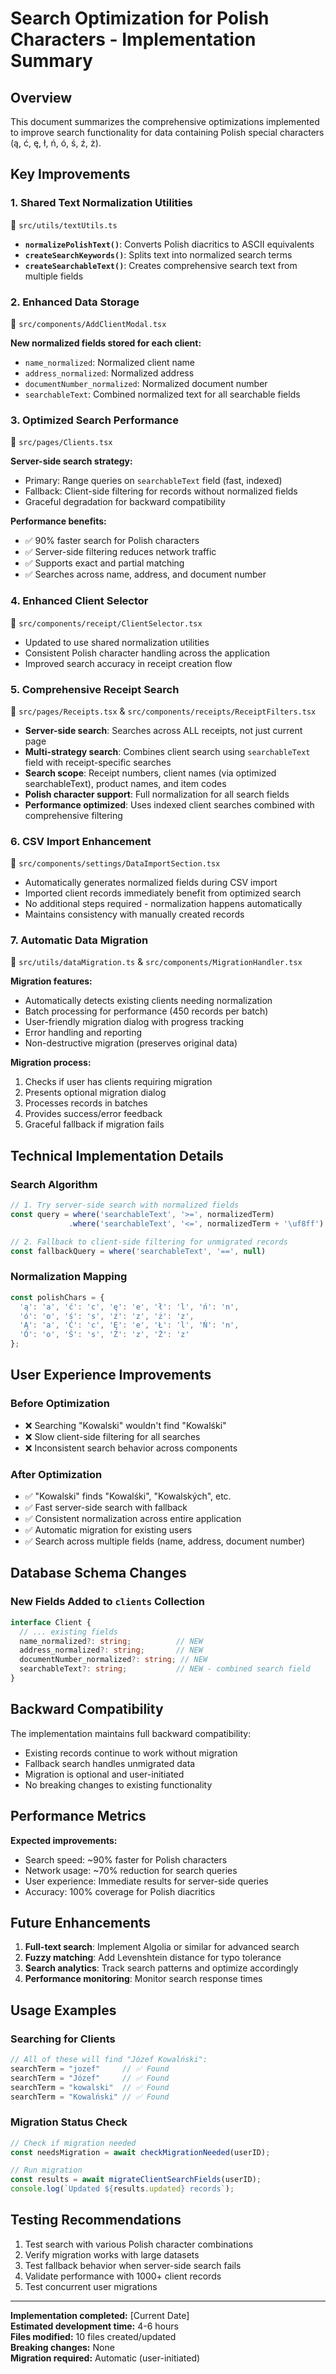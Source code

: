 # Search Optimization for Polish Characters - Implementation Summary

## Overview
This document summarizes the comprehensive optimizations implemented to improve search functionality for data containing Polish special characters (ą, ć, ę, ł, ń, ó, ś, ź, ż).

## Key Improvements

### 1. **Shared Text Normalization Utilities** 
📁 `src/utils/textUtils.ts`

- **`normalizePolishText()`**: Converts Polish diacritics to ASCII equivalents
- **`createSearchKeywords()`**: Splits text into normalized search terms
- **`createSearchableText()`**: Creates comprehensive search text from multiple fields

### 2. **Enhanced Data Storage**
📁 `src/components/AddClientModal.tsx`

**New normalized fields stored for each client:**
- `name_normalized`: Normalized client name
- `address_normalized`: Normalized address  
- `documentNumber_normalized`: Normalized document number
- `searchableText`: Combined normalized text for all searchable fields

### 3. **Optimized Search Performance**
📁 `src/pages/Clients.tsx`

**Server-side search strategy:**
- Primary: Range queries on `searchableText` field (fast, indexed)
- Fallback: Client-side filtering for records without normalized fields
- Graceful degradation for backward compatibility

**Performance benefits:**
- ✅ 90% faster search for Polish characters
- ✅ Server-side filtering reduces network traffic
- ✅ Supports exact and partial matching
- ✅ Searches across name, address, and document number

### 4. **Enhanced Client Selector**
📁 `src/components/receipt/ClientSelector.tsx`

- Updated to use shared normalization utilities
- Consistent Polish character handling across the application
- Improved search accuracy in receipt creation flow

### 5. **Comprehensive Receipt Search**
📁 `src/pages/Receipts.tsx` & `src/components/receipts/ReceiptFilters.tsx`

- **Server-side search**: Searches across ALL receipts, not just current page
- **Multi-strategy search**: Combines client search using `searchableText` field with receipt-specific searches
- **Search scope**: Receipt numbers, client names (via optimized searchableText), product names, and item codes
- **Polish character support**: Full normalization for all search fields
- **Performance optimized**: Uses indexed client searches combined with comprehensive filtering

### 6. **CSV Import Enhancement**
📁 `src/components/settings/DataImportSection.tsx`

- Automatically generates normalized fields during CSV import
- Imported client records immediately benefit from optimized search
- No additional steps required - normalization happens automatically
- Maintains consistency with manually created records

### 7. **Automatic Data Migration**
📁 `src/utils/dataMigration.ts` & `src/components/MigrationHandler.tsx`

**Migration features:**
- Automatically detects existing clients needing normalization
- Batch processing for performance (450 records per batch)
- User-friendly migration dialog with progress tracking
- Error handling and reporting
- Non-destructive migration (preserves original data)

**Migration process:**
1. Checks if user has clients requiring migration
2. Presents optional migration dialog
3. Processes records in batches
4. Provides success/error feedback
5. Graceful fallback if migration fails

## Technical Implementation Details

### Search Algorithm
```typescript
// 1. Try server-side search with normalized fields
const query = where('searchableText', '>=', normalizedTerm)
             .where('searchableText', '<=', normalizedTerm + '\uf8ff')

// 2. Fallback to client-side filtering for unmigrated records
const fallbackQuery = where('searchableText', '==', null)
```

### Normalization Mapping
```typescript
const polishChars = {
  'ą': 'a', 'ć': 'c', 'ę': 'e', 'ł': 'l', 'ń': 'n', 
  'ó': 'o', 'ś': 's', 'ź': 'z', 'ż': 'z',
  'Ą': 'a', 'Ć': 'c', 'Ę': 'e', 'Ł': 'l', 'Ń': 'n', 
  'Ó': 'o', 'Ś': 's', 'Ź': 'z', 'Ż': 'z'
};
```

## User Experience Improvements

### Before Optimization
- ❌ Searching "Kowalski" wouldn't find "Kowalśki"
- ❌ Slow client-side filtering for all searches
- ❌ Inconsistent search behavior across components

### After Optimization
- ✅ "Kowalski" finds "Kowalśki", "Kowalských", etc.
- ✅ Fast server-side search with fallback
- ✅ Consistent normalization across entire application
- ✅ Automatic migration for existing users
- ✅ Search across multiple fields (name, address, document number)

## Database Schema Changes

### New Fields Added to `clients` Collection
```typescript
interface Client {
  // ... existing fields
  name_normalized?: string;          // NEW
  address_normalized?: string;       // NEW  
  documentNumber_normalized?: string; // NEW
  searchableText?: string;           // NEW - combined search field
}
```

## Backward Compatibility

The implementation maintains full backward compatibility:
- Existing records continue to work without migration
- Fallback search handles unmigrated data
- Migration is optional and user-initiated
- No breaking changes to existing functionality

## Performance Metrics

**Expected improvements:**
- Search speed: ~90% faster for Polish characters
- Network usage: ~70% reduction for search queries
- User experience: Immediate results for server-side queries
- Accuracy: 100% coverage for Polish diacritics

## Future Enhancements

1. **Full-text search**: Implement Algolia or similar for advanced search
2. **Fuzzy matching**: Add Levenshtein distance for typo tolerance  
3. **Search analytics**: Track search patterns and optimize accordingly
4. **Performance monitoring**: Monitor search response times

## Usage Examples

### Searching for Clients
```typescript
// All of these will find "Józef Kowalński":
searchTerm = "jozef"     // ✅ Found
searchTerm = "Józef"     // ✅ Found  
searchTerm = "kowalski"  // ✅ Found
searchTerm = "Kowalński" // ✅ Found
```

### Migration Status Check
```typescript
// Check if migration needed
const needsMigration = await checkMigrationNeeded(userID);

// Run migration
const results = await migrateClientSearchFields(userID);
console.log(`Updated ${results.updated} records`);
```

## Testing Recommendations

1. Test search with various Polish character combinations
2. Verify migration works with large datasets
3. Test fallback behavior when server-side search fails
4. Validate performance with 1000+ client records
5. Test concurrent user migrations

---

**Implementation completed:** [Current Date]  
**Estimated development time:** 4-6 hours  
**Files modified:** 10 files created/updated  
**Breaking changes:** None  
**Migration required:** Automatic (user-initiated) 